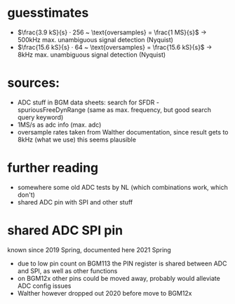 # guesstimates

- $\frac{3.9 kS}{s} · 256 ~ \text{oversamples} = \frac{1 MS}{s}$ → 500kHz max. unambiguous signal detection (Nyquist)
- $\frac{15.6 kS}{s} · 64 ~ \text{oversamples} = \frac{15.6 kS}{s}$ → 8kHz max. unambiguous signal detection (Nyquist)

# sources:

- ADC stuff in BGM data sheets: search for SFDR - spuriousFreeDynRange (same as max. frequency, but good search query keyword)
- 1MS/s as adc info (max. adc)
- oversample rates taken from Walther documentation, since result gets to 8kHz (what we use) this seems plausible

# further reading

- somewhere some old ADC tests by NL (which combinations work, which don't)
- shared ADC pin with SPI and other stuff

# shared ADC SPI pin

known since 2019 Spring, documented here 2021 Spring

- due to low pin count on BGM113 the PIN register is shared between ADC and SPI, as well as other functions
- on BGM12x other pins could be moved away, probably would alleviate ADC config issues
- Walther however dropped out 2020 before move to BGM12x
